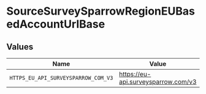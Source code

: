 # SourceSurveySparrowRegionEUBasedAccountUrlBase


## Values

| Name                                | Value                               |
| ----------------------------------- | ----------------------------------- |
| `HTTPS_EU_API_SURVEYSPARROW_COM_V3` | https://eu-api.surveysparrow.com/v3 |